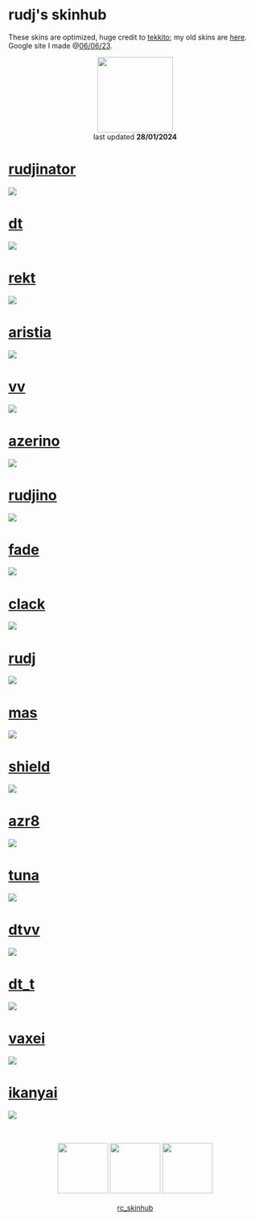 # rudj's skinhub
These skins are optimized, huge credit to <a href="https://osu.ppy.sh/users/7075211">tekkito</a>; my old skins are <a href="../rudj_old/rudj_old.md">here</a>.<br>
Google site I made @<a href="https://sites.google.com/view/skinhubs">06/06/23</a>.
<p align="center">
<a href="https://osu.ppy.sh/users/11592896">
  <img src="https://a.ppy.sh/11592896"  
       width="150"
       height="150"></a>
<br>
last updated <b>28/01/2024</b>
</p>

# [rudjinator](https://github.com/ryancranie/skinhub/raw/tyfh/player/rudj/rudjinator.osk)
[![](https://i.imgur.com/QBHDRdy.png)](https://github.com/ryancranie/skinhub/raw/tyfh/player/rudj/rudjinator.osk)

# [dt](https://github.com/ryancranie/skinhub/raw/tyfh/player/rudj/dt.osk)
[![](https://i.imgur.com/vCR86qU.png)](https://github.com/ryancranie/skinhub/raw/tyfh/player/rudj/dt.osk)

# [rekt](https://github.com/ryancranie/skinhub/raw/tyfh/player/rudj/rekt.osk)
[![](https://i.imgur.com/zDWDiBB.png)](https://github.com/ryancranie/skinhub/raw/tyfh/player/rudj/rekt.osk)

# [aristia](https://github.com/ryancranie/skinhub/raw/tyfh/player/rudj/aristia.osk)
[![](https://i.imgur.com/4FN0a7x.png)](https://github.com/ryancranie/skinhub/raw/tyfh/player/rudj/aristia.osk)

# [vv](https://github.com/ryancranie/skinhub/raw//player/rudj/vv.osk)
[![](https://i.imgur.com/RlO4G2C.png)](https://github.com/ryancranie/skinhub/raw/tyfh/player/rudj/vv.osk)

# [azerino](https://github.com/ryancranie/skinhub/raw/tyfh/player/rudj/azerino.osk)
[![](https://i.imgur.com/X7NkxS8.png)](https://github.com/ryancranie/skinhub/raw/tyfh/player/rudj/azerino.osk)

# [rudjino](https://github.com/ryancranie/skinhub/raw/tyfh/player/rudj/rudjino.osk)
[![](https://i.imgur.com/qIsnuCb.png)](https://github.com/ryancranie/skinhub/raw/tyfh/player/rudj/rudjino.osk)

# [fade](https://github.com/ryancranie/skinhub/raw/tyfh/player/rudj/fade.osk)
[![](https://i.imgur.com/VrwcYSw.png)](https://github.com/ryancranie/skinhub/raw/tyfh/player/rudj/fade.osk)

# [clack](https://github.com/ryancranie/skinhub/raw/tyfh/player/rudj/clack.osk)
[![](https://i.imgur.com/HQFGGLZ.png)](https://github.com/ryancranie/skinhub/raw/tyfh/player/rudj/clack.osk)

# [rudj](https://github.com/ryancranie/skinhub/raw/tyfh/player/rudj/rudj.osk)
[![](https://i.imgur.com/FkSVBMi.png)](https://github.com/ryancranie/skinhub/raw/tyfh/player/rudj/rudj.osk)

# [mas](https://github.com/ryancranie/skinhub/raw/tyfh/player/rudj/mas.osk)
[![](https://i.imgur.com/rIX3HYB.png)](https://github.com/ryancranie/skinhub/raw/tyfh/player/rudj/mas.osk)

# [shield](https://github.com/ryancranie/skinhub/raw/tyfh/player/rudj/shield.osk)
[![](https://i.imgur.com/Fcb7lEx.png)](https://github.com/ryancranie/skinhub/raw/tyfh/player/rudj/shield.osk)

# [azr8](https://github.com/ryancranie/skinhub/raw/tyfh/player/rudj/azr8.osk)
[![](https://i.imgur.com/ohiBFQp.png)](https://github.com/ryancranie/skinhub/raw/tyfh/player/rudj/azr8.osk)

# [tuna](https://github.com/ryancranie/skinhub/raw/tyfh/player/rudj/tuna.osk)
[![](https://i.imgur.com/fGtwRO9.png)](https://github.com/ryancranie/skinhub/raw/tyfh/player/rudj/tuna.osk)

# [dtvv](https://github.com/ryancranie/skinhub/raw/tyfh/player/rudj/dtvv.osk)
[![](https://i.imgur.com/MjT5vF9.png)](https://github.com/ryancranie/skinhub/raw/tyfh/player/rudj/dtvv.osk)

# [dt_t](https://github.com/ryancranie/skinhub/raw/tyfh/player/rudj/dt_t.osk)
[![](https://i.imgur.com/jr53psY.png)](https://github.com/ryancranie/skinhub/raw/tyfh/player/rudj/dt_t.osk)

# [vaxei](https://github.com/ryancranie/skinhub/raw/tyfh/player/rudj/vaxei.osk)
[![](https://i.imgur.com/hIy9CLB.png)](https://github.com/ryancranie/skinhub/raw/tyfh/player/rudj/vaxei.osk)

# [ikanyai](https://github.com/ryancranie/skinhub/raw/tyfh/player/rudj/ikanyai.osk)
[![](https://i.imgur.com/bEKqFyw.png)](https://github.com/ryancranie/skinhub/raw/tyfh/player/rudj/ikanyai.osk)

<p align="center">
  <br></br>
  <a href="https://www.twitch.tv/rudj_">
  <img src="https://i.imgur.com/HM030lk.png" 
       width="100" 
       height="100"></a>
  <a href="https://www.youtube.com/channel/UCUFXZiWmZ9in66cgLsXi-xw">
  <img src="https://i.imgur.com/YWbDUUy.png"  
       width="100" 
       height="100"></a>
  <a href="https://twitter.com/rudj_">
  <img src="https://i.imgur.com/PUQ5uWf.png" 
       width="100" 
       height="100"></a>
  <br></br>
  <a href="https://github.com/ryancranie/skinhub">rc_skinhub</a>
 </p>



